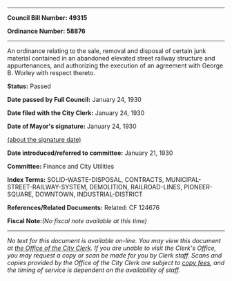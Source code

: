 

********

**Council Bill Number: 49315**
   
**Ordinance Number: 58876**
********

 An ordinance relating to the sale, removal and disposal of certain junk material contained in an abandoned elevated street railway structure and appurtenances, and authorizing the execution of an agreement with George B. Worley with respect thereto.

**Status:** Passed
   
**Date passed by Full Council:** January 24, 1930
   
**Date filed with the City Clerk:** January 24, 1930
   
**Date of Mayor's signature:** January 24, 1930
   
[(about the signature date)](/~public/approvaldate.htm)
   
   
   
**Date introduced/referred to committee:** January 21, 1930
   
**Committee:** Finance and City Utilities
   
   
**Index Terms:** SOLID-WASTE-DISPOSAL, CONTRACTS, MUNICIPAL-STREET-RAILWAY-SYSTEM, DEMOLITION, RAILROAD-LINES, PIONEER-SQUARE, DOWNTOWN, INDUSTRIAL-DISTRICT

**References/Related Documents:** Related: CF 124676

**Fiscal Note:**_(No fiscal note available at this time)_
********

_No text for this document is available on-line. You may view this document at [the Office of the City Clerk](http://www.seattle.gov/leg/clerk/contactUs.htm). If you are unable to visit the Clerk's Office, you may request a copy or scan be made for you by Clerk staff. Scans and copies provided by the Office of the City Clerk are subject to [copy fees](http://clerk.seattle.gov/~public/clerkfees.htm), and the timing of service is dependent on the availability of staff._

